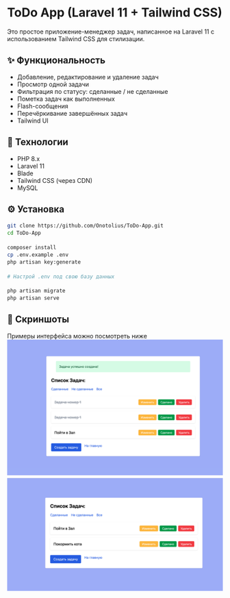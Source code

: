 # ToDo App (Laravel 11 + Tailwind CSS)

Это простое приложение-менеджер задач, написанное на Laravel 11 с использованием Tailwind CSS для стилизации.

## ✨ Функциональность

- Добавление, редактирование и удаление задач
- Просмотр одной задачи
- Фильтрация по статусу: сделанные / не сделанные
- Пометка задач как выполненных
- Flash-сообщения
- Перечёркивание завершённых задач
- Tailwind UI

## 🚀 Технологии

- PHP 8.x
- Laravel 11
- Blade
- Tailwind CSS (через CDN)
- MySQL

## ⚙️ Установка

```bash
git clone https://github.com/Onotolius/ToDo-App.git
cd ToDo-App

composer install
cp .env.example .env
php artisan key:generate

# Настрой .env под свою базу данных

php artisan migrate
php artisan serve
```

## 🧪 Скриншоты

Примеры интерфейса можно посмотреть ниже
![](screenshots/screen1.png)
![](screenshots/screen2.png)
